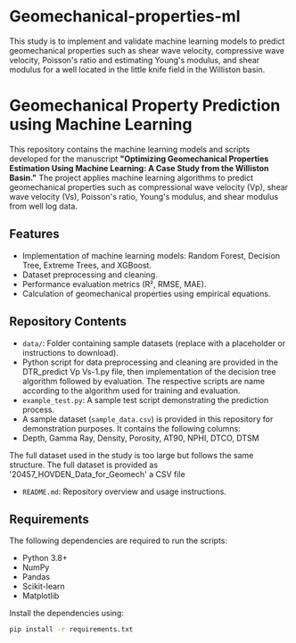 # Geomechanical-properties-ml
This study is to implement and validate machine learning models to predict geomechanical properties such as shear wave velocity, compressive wave velocity, Poisson's ratio and estimating Young's modulus, and shear modulus for a well located in the little knife field in the Williston basin.
# Geomechanical Property Prediction using Machine Learning

This repository contains the machine learning models and scripts developed for the manuscript **"Optimizing Geomechanical Properties Estimation Using Machine Learning: A Case Study from the Williston Basin."** The project applies machine learning algorithms to predict geomechanical properties such as compressional wave velocity (Vp), shear wave velocity (Vs), Poisson's ratio, Young's modulus, and shear modulus from well log data.

## Features
- Implementation of machine learning models: Random Forest, Decision Tree, Extreme Trees, and XGBoost.
- Dataset preprocessing and cleaning.
- Performance evaluation metrics (R², RMSE, MAE).
- Calculation of geomechanical properties using empirical equations.

## Repository Contents
- `data/`: Folder containing sample datasets (replace with a placeholder or instructions to download).
- Python script for data preprocessing and cleaning are provided in the DTR_predict Vp Vs-1.py file, then implementation of the decision tree algorithm followed by evaluation. The respective scripts are name according to the algorithm used for training and evaluation.
- `example_test.py`: A sample test script demonstrating the prediction process.
- A sample dataset (`sample_data.csv`) is provided in this repository for demonstration purposes. It contains the following columns:
- Depth, Gamma Ray, Density, Porosity, AT90, NPHI, DTCO, DTSM

The full dataset used in the study is too large but follows the same structure. The full dataset is provided as '20457_HOVDEN_Data_for_Geomech' a CSV file
- `README.md`: Repository overview and usage instructions.

## Requirements
The following dependencies are required to run the scripts:
- Python 3.8+
- NumPy
- Pandas
- Scikit-learn
- Matplotlib

Install the dependencies using:
```bash
pip install -r requirements.txt
